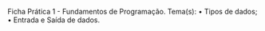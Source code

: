 Ficha Prática 1 - Fundamentos de Programação.
  Tema(s):
  • Tipos de dados;
  • Entrada e Saída de dados.
